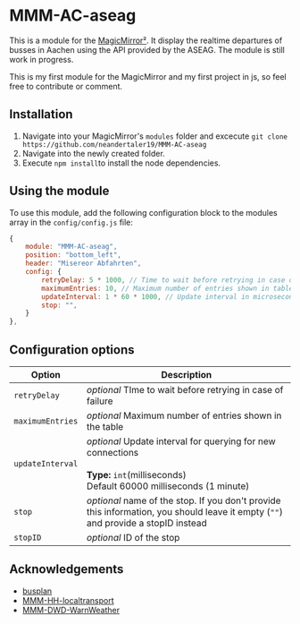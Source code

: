 # MMM-AC-aseag

This is a module for the [MagicMirror²](https://github.com/MichMich/MagicMirror/).
It display the realtime departures of busses in Aachen using the API provided by the ASEAG. The module is still work in progress.  

This is my first module for the MagicMirror and my first project in js, so feel free to contribute or comment.


## Installation
1. Navigate into your MagicMirror's `modules` folder and excecute `git clone https://github.com/neandertaler19/MMM-AC-aseag`
2. Navigate into the newly created folder.
3. Execute `npm install`to install the node dependencies.

## Using the module

To use this module, add the following configuration block to the modules array in the `config/config.js` file:
```js
{
    module: "MMM-AC-aseag",
    position: "bottom_left",
    header: "Misereor Abfahrten",
    config: {
        retryDelay: 5 * 1000, // Time to wait before retrying in case of failure
        maximumEntries: 10, // Maximum number of entries shown in table
        updateInterval: 1 * 60 * 1000, // Update interval in microseconds
        stop: "",
    }
},

```

## Configuration options

| Option           | Description
|----------------- |-----------
| `retryDelay`        | *optional* TIme to wait before retrying in case of failure
| `maximumEntries`| *optional* Maximum number of entries shown in the table
| `updateInterval`        | *optional* Update interval for querying for new connections <br><br>**Type:** `int`(milliseconds) <br>Default 60000 milliseconds (1 minute)
| `stop` | *optional* name of the stop. If you don't provide this information, you should leave it empty (`""`) and provide a stopID instead
| `stopID` | *optional* ID of the stop


## Acknowledgements
* [busplan](https://github.com/johschmitz/busplan)
* [MMM-HH-localtransport](https://github.com/georg90/MMM-HH-LocalTransport)
* [MMM-DWD-WarnWeather](https://github.com/LukeSkywalker92/MMM-DWD-WarnWeather)
